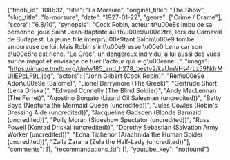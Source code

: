{"tmdb_id": 108632, "title": "La Morsure", "original_title": "The Show", "slug_title": "la-morsure", "date": "1927-01-22", "genre": ["Crime / Drame"], "score": "6.8/10", "synopsis": "Cock Robin, acteur tr\u00e8s imbu de sa personne, joue Saint Jean-Baptiste au th\u00e9\u00e2tre, lors du Carnaval de Budapest. La jeune fille interpr\u00e9tant Salom\u00e9 tombe amoureuse de lui. Mais Robin s'int\u00e9resse \u00e0 Lena car son p\u00e8re est riche. \"Le Grec\", un dangereux individu, a lui aussi des vues sur ce magot et envisage de tuer l'acteur qui le g\u00eane...", "image": "https://image.tmdb.org/t/p/w185_and_h278_bestv2/kyUnWHs4rLz59NdrMUiIEPcLF9L.jpg", "actors": ["John Gilbert (Cock Robin)", "Ren\u00e9e Ador\u00e9e (Salome)", "Lionel Barrymore (The Greek)", "Gertrude Short (Lena Driskai)", "Edward Connelly (The Blind Soldier)", "Andy MacLennan (The Ferret)", "Agostino Borgato (Lizard Oil Salesman (uncredited))", "Betty Boyd (Neptuna the Mermaid Queen (uncredited))", "Jules Cowles (Robin's Dressing Aide (uncredited))", "Jacqueline Gadsden (Blonde Barmaid (uncredited))", "Polly Moran (Sideshow Spectator (uncredited))", "Russ Powell (Konrad Driskai (uncredited))", "Dorothy Sebastian (Salvation Army Worker (uncredited))", "Edna Tichenor (Arachnida the Human Spider (uncredited))", "Zalla Zarana (Zela the Half-Lady (uncredited))"], "comments": [], "recommandations_id": [], "youtube_key": "notfound"}